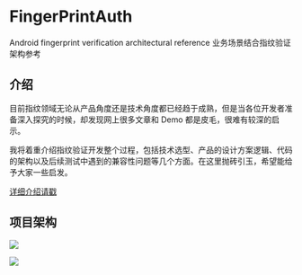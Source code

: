 # FingerPrintAuth
Android fingerprint verification architectural reference 业务场景结合指纹验证架构参考  

## 介绍
目前指纹领域无论从产品角度还是技术角度都已经趋于成熟，但是当各位开发者准备深入探究的时候，却发现网上很多文章和 Demo 都是皮毛，很难有较深的启示。

我将着重介绍指纹验证开发整个过程，包括技术选型、产品的设计方案逻辑、代码的架构以及后续测试中遇到的兼容性问题等几个方面。在这里抛砖引玉，希望能给予大家一些启发。

[详细介绍请戳](https://www.jianshu.com/p/ed880f35f97f)

## 项目架构

![](https://upload-images.jianshu.io/upload_images/3167794-7d0ce6d65f2dc776.png?imageMogr2/auto-orient/strip%7CimageView2/2/w/1000/format/webp)

![](https://upload-images.jianshu.io/upload_images/3167794-62681137c1d22e4b.png?imageMogr2/auto-orient/strip%7CimageView2/2/w/641/format/webp)


